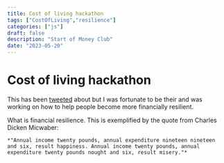 ```yaml
---
title: Cost of living hackathon
tags: ["CostOfLiving","resilience"]
categories: ["js"]
draft: false
description: "Start of Money Club"
date: "2023-05-20"
---
```


# Cost of living hackathon

This has been [tweeted](https://twitter.com/InnFin/status/1659151846861152256) about but I was fortunate
to be their and was working on how to help people become more financially resilient.

What is financial resilience.  This is exemplified by the quote from Charles Dicken Micwaber:  

```Quote
*"Annual income twenty pounds, annual expenditure nineteen nineteen and six, result happiness. Annual income twenty pounds, annual expenditure twenty pounds nought and six, result misery."*
```

